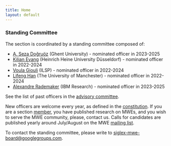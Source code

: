 ```yaml
---
title: Home
layout: default
---
```


### Standing Committee

The section is coordinated by a standing committee composed of:

- [A. Seza Doǧruöz](https://research.flw.ugent.be/en/as.dogruoz) (Ghent University) - nominated officer in 2023-2025
- [Kilian Evang](https://kilian.evang.name/) (Heinrich Heine University Düsseldorf) - nominated officer in 2022-2024
- [Voula Giouli](https://www.ilsp.gr/en/members/giouli-voula-2/) (ILSP) - nominated officer in 2022-2024
- [Lifeng Han](https://www.research.manchester.ac.uk/portal/lifeng.han.html) (The University of Manchester) - nominated officer in 2022-2024
- [Alexandre Rademaker](http://arademaker.github.io/) (IBM Research) - nominated officer in 2023-2025

See the list of past officers in the [advisory committee](advisorycommittee).

New officers are welcome every year, as defined in the [constitution](constitution). If you are a section [member](members), you have published research on MWEs, and you wish to serve the MWE community, please, contact us. Calls for candidates are published yearly around July/August on the MWE [mailing list](../mailinglist).

To contact the standing committee, please write to [siglex-mwe-board@googlegroups.com](mailto:siglex-mwe-board@googlegroups.com).
